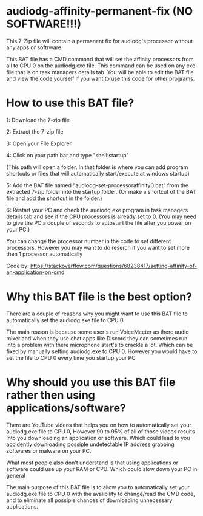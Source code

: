 # audiodg-affinity-permanent-fix (NO SOFTWARE!!!)
This 7-Zip file will contain a permanent fix for audiodg's processor without any apps or softrware.


This BAT file has a CMD command that will set the affinity processors from all to CPU 0 on the audiodg.exe file.
This command can be used on any exe file that is on task managers details tab.
You will be able to edit the BAT file and view the code yourself if you want to use this code for other programs.

# How to use this BAT file?

1: Download the 7-zip file

2: Extract the 7-zip file

3: Open your File Explorer

4: Click on your path bar and type "shell:startup"

(This path will open a folder. In that folder is where you can add program shortcuts or files that will automatically start/execute at windows startup)

5: Add the BAT file named "audiodg-set-processoraffinity0.bat" from the extracted 7-zip folder into the startup folder.
(Or make a shortcut of the BAT file and add the shortcut in the folder.)

6: Restart your PC and check the audiodg.exe program in task managers details tab and see if the CPU processors is already set to 0.
(You may need to give the PC a couple of seconds to autostart the file after you power on your PC.)

You can change the processor number in the code to set different processors. However you may want to do reserch if you want to set more then 1 processor automatically

Code by: https://stackoverflow.com/questions/68238417/setting-affinity-of-an-application-on-cmd
# Why this BAT file is the best option?

There are a couple of reasons why you might want to use this BAT file to automatically set the audiodg.exe file to CPU 0

The main reason is because some user's run VoiceMeeter as there audio mixer and when they use chat apps like Discord they can sometimes run into a problem with there microphone start's to crackle a lot.
Which can be fixed by manually setting audiodg.exe to CPU 0, However you would have to set the file to CPU 0 every time you startup your PC

# Why should you use this BAT file rather then using applications/software?

There are YouTube videos that helps you on how to automatically set your audiodg.exe file to CPU 0, However 90 to 95% of all of those videos results into you downloading an application or software.
Which could lead to you accidently downloading possiple undetectable IP address grabbing softwares or malware on your PC.

What most people also don't understand is that using applications or software could use up your RAM or CPU.
Which could slow down your PC in general

The main purpose of this BAT file is to allow you to automatically set your audiodg.exe file to CPU 0 with the avalibility to change/read the CMD code, and to eliminate all possiple chances of downloading unnecessary applications.
